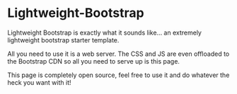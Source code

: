 Lightweight-Bootstrap
=====================

Lightweight Bootstrap is exactly what it sounds like... an extremely lightweight bootstrap starter template. 

All you need to use it is a web server. The CSS and JS are even offloaded to the Bootstrap CDN so all you need to serve up
is this page.

This page is completely open source, feel free to use it and do whatever the heck you want with it!
